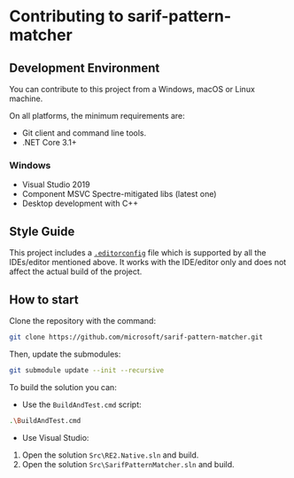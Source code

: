 # Contributing to sarif-pattern-matcher

## Development Environment

You can contribute to this project from a Windows, macOS or Linux machine.

On all platforms, the minimum requirements are:

* Git client and command line tools.
* .NET Core 3.1+

### Windows

* Visual Studio 2019
* Component MSVC Spectre-mitigated libs (latest one)
* Desktop development with C++

## Style Guide

This project includes a
[`.editorconfig`](https://github.com/microsoft/sarif-pattern-matcher/blob/main/src/.editorconfig)
file which is supported by all the IDEs/editor mentioned above. It works with
the IDE/editor only and does not affect the actual build of the project.

## How to start

Clone the repository with the command:

```bash
git clone https://github.com/microsoft/sarif-pattern-matcher.git
```

Then, update the submodules:

```bash
git submodule update --init --recursive
```

To build the solution you can:

* Use the `BuildAndTest.cmd` script:

```bash
.\BuildAndTest.cmd
```

* Use Visual Studio:

1. Open the solution `Src\RE2.Native.sln` and build.
2. Open the solution `Src\SarifPatternMatcher.sln` and build.

